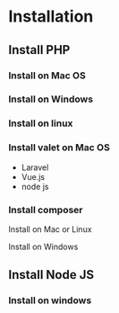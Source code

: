 # Installation

## Install PHP 

### Install on Mac OS

### Install on Windows

### Install on linux

### Install valet on Mac OS

- Laravel
- Vue.js
- node js

### Install composer

Install on Mac or Linux 

Install on Windows

## Install Node JS

### Install on windows 
